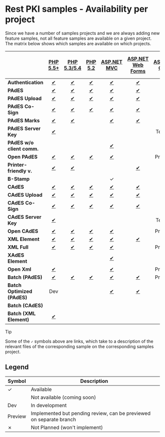 ﻿# Rest PKI samples - Availability per project

Since we have a number of samples projects and we are always adding new feature samples, not all feature samples are
available on a given project. The matrix below shows which samples are available on which projects.

|                            | [PHP 5.5+](php/current.md)            | [PHP 5.3/5.4](php/legacy.md)    | [PHP 5.2](php/legacy52.md)        | [ASP.NET MVC](dotnet/mvc.md)       | [ASP.NET Web Forms](dotnet/web-forms.md) | [ASP.NET Core](dotnet/netcore.md)   | [VS 2008](dotnet/vs2008.md)       | [Python Flask](python/flask.md)   | [Java 7+ Spring MVC](java/mvc.md) | [Java 6 Spring MVC](java/mvc-java6.md) | [Node.js SPA](nodejs/spa.md) | [Node.js MVC](nodejs/mvc.md)    | [Ruby on Rails](ruby/rails.md)     |
| -------------------------- |:-------------------------------------:|:-------------------------------:|:---------------------------------:|:----------------------------------:|:----------------------------------------:|:-----------------------------------:|:---------------------------------:|:---------------------------------:|:---------------------------------:|:--------------------------------------:|:----------------------------:|:-------------------------------:|:----------------------------------:|
| **Authentication**         | [✔](php/current.md#auth)              | [✔](php/legacy.md#auth)         | [✔](php/legacy52.md#auth)         | [✔](dotnet/mvc.md#auth)            | [✔](dotnet/web-forms.md#auth)            | [✔](dotnet/netcore.md#auth)         | [✔](dotnet/vs2008.md#auth)        | [✔](python/flask.md#auth)         | [✔](java/mvc.md#auth)             | [✔](java/mvc-java6.md#auth)            | [✔](nodejs/spa.md#auth)      | [✔](nodejs/mvc.md#auth)         | [✔](ruby/rails.md#auth)            |
| **PAdES**                  | [✔](php/current.md#pades)             | [✔](php/legacy.md#pades)        | [✔](php/legacy52.md#pades)        | [✔](dotnet/mvc.md#pades)           | [✔](dotnet/web-forms.md#pades)           | [✔](dotnet/netcore.md#pades)        | [✔](dotnet/vs2008.md#pades)       | [✔](python/flask.md#pades)        | [✔](java/mvc.md#pades)            | [✔](java/mvc-java6.md#pades)           | [✔](nodejs/spa.md#pades)     | [✔](nodejs/mvc.md#pades)        | [✔](ruby/rails.md#pades)           |
| **PAdES Upload**           | [✔](php/current.md#pades-upload)      | [✔](php/legacy.md#pades-upload) | [✔](php/legacy52.md#pades-upload) | [✔](dotnet/mvc.md#pades-upload)    | [✔](dotnet/web-forms.md#pades-upload)    | [✔](dotnet/netcore.md#pades-upload) | ✗                                 | [✔](python/flask.md#pades-upload) | [✔](java/mvc.md#pades-upload)     | [✔](java/mvc-java6.md#pades-upload)    |                              | [✔](nodejs/mvc.md#pades-upload) | [✔](ruby/rails.md#pades-upload)    |
| **PAdES Co-Sign**          | [✔](php/current.md#pades-cosign)      | [✔](php/legacy.md#pades-cosign) | [✔](php/legacy52.md#pades-cosign) | [✔](dotnet/mvc.md#pades-cosign)    | [✔](dotnet/web-forms.md#pades-cosign)    | [✔](dotnet/netcore.md#pades-cosign) | ✗                                 | [✔](python/flask.md#pades-cosign) | [✔](java/mvc.md#pades-cosign)     | [✔](java/mvc-java6.md#pades-cosign)    |                              | [✔](nodejs/mvc.md#pades-cosign) | [✔](ruby/rails.md#pades-cosign)    |
| **PAdES Marks**            | [✔](php/current.md#pdf-marks)         | [✔](php/legacy.md#pdf-marks)    |                                   | [✔](dotnet/mvc.md#pdf-marks)       | [✔](dotnet/web-forms.md#pdf-marks)       | [✔](dotnet/netcore.md#pdf-marks)    | [✔](dotnet/vs2008.md#pdf-marks)   |                                   | [✔](java/mvc.md#pdf-marks)        | [✔](java/mvc-java6.md#pdf-marks)       |                              |                                 |                                    |
| **PAdES Server Key**       | [✔](php/current.md#pades-server)      |                                 |                                   |                                    |                                          | Testing                             | ✗                                 |                                   | [✔](java/mvc.md#pades-server)     |                                        |                              | [✔](nodejs/mvc.md#pades-server) |                                    |
| **PAdES w/o client comm.** |                                       |                                 |                                   | [✔](dotnet/mvc.md#pades-wo-client) |                                          |                                     | ✗                                 |                                   |                                   |                                        |                              |                                 | [✔](ruby/rails.md#pades-wo-client) |
| **Open PAdES**             | [✔](php/current.md#open-pades)        | [✔](php/legacy.md#open-pades)   | [✔](php/legacy52.md#open-pades)   | [✔](dotnet/mvc.md#open-pades)      |                                          | Preview                             | ✗                                 | Dev                               | [✔](java/mvc.md#open-pades)       | [✔](java/mvc-java6.md#open-pades)      |                              | [✔](nodejs/mvc.md#open-pades)   |                                    |
| **Printer-friendly v.**    | [✔](php/current.md#print)             | [✔](php/legacy.md#print)        |                                   |                                    | [✔](dotnet/web-forms.md#print)           |                                     | ✗                                 |                                   | [✔](java/mvc.md#print)            |                                        |                              | [✔](nodejs/mvc.md#print)        |                                    |
| **B-Stamp**                |                                       |                                 |                                   | ✓                                  |                                          |                                     | ✗                                 |                                   |                                   |                                        |                              |                                 |                                    |
| **CAdES**                  | [✔](php/current.md#cades)             | [✔](php/legacy.md#cades)        | [✔](php/legacy52.md#cades)        | [✔](dotnet/mvc.md#cades)           | [✔](dotnet/web-forms.md#cades)           | [✔](dotnet/netcore.md#cades)        | [✔](dotnet/vs2008.md#cades)       | [✔](python/flask.md#cades)        | [✔](java/mvc.md#cades)            | [✔](java/mvc-java6.md#cades)           |                              | [✔](nodejs/mvc.md#cades)        | [✔](ruby/rails.md#cades)           |
| **CAdES Upload**           | [✔](php/current.md#cades-upload)      | [✔](php/legacy.md#cades-upload) | [✔](php/legacy52.md#cades-upload) | [✔](dotnet/mvc.md#cades-upload)    | [✔](dotnet/web-forms.md#cades-upload)    | [✔](dotnet/netcore.md#cades-upload) | ✗                                 | [✔](python/flask.md#cades-upload) | [✔](java/mvc.md#cades-upload)     | [✔](java/mvc-java6.md#cades-upload)    |                              | [✔](nodejs/mvc.md#cades-upload) | [✔](ruby/rails.md#cades-upload)    |
| **CAdES Co-Sign**          | [✔](php/current.md#cades-cosign)      | [✔](php/legacy.md#cades-cosign) | [✔](php/legacy52.md#cades-cosign) | [✔](dotnet/mvc.md#cades-cosign)    | [✔](dotnet/web-forms.md#cades-cosign)    | [✔](dotnet/netcore.md#cades-cosign) | ✗                                 | [✔](python/flask.md#cades-cosign) | [✔](java/mvc.md#cades-cosign)     | [✔](java/mvc-java6.md#cades-cosign)    |                              | [✔](nodejs/mvc.md#cades-cosign) | [✔](ruby/rails.md#cades-cosign)    |
| **CAdES Server Key**       | [✔](php/current.md#cades-server)      |                                 |                                   |                                    |                                          | Testing                             | ✗                                 |                                   | [✔](java/mvc.md#cades-server)     |                                        |                              | [✔](nodejs/mvc.md#cades-server) |                                    |
| **Open CAdES**             | [✔](php/current.md#open-cades)        | [✔](php/legacy.md#open-cades)   | [✔](php/legacy52.md#open-cades)   | [✔](dotnet/mvc.md#open-cades)      |                                          | Preview                             | ✗                                 | Dev                               | [✔](java/mvc.md#open-cades)       | [✔](java/mvc-java6.md#open-cades)      |                              | [✔](nodejs/mvc.md#open-cades)   |                                    |
| **XML Element**            | [✔](php/current.md#xml-element)       | [✔](php/legacy.md#xml-element)  | [✔](php/legacy52.md#xml-element)  | [✔](dotnet/mvc.md#xml-element)     | [✔](dotnet/web-forms.md#xml-element)     | [✔](dotnet/netcore.md#xml-element)  | [✔](dotnet/vs2008.md#xml-element) | [✔](python/flask.md#xml-element)  | [✔](java/mvc.md#xml-element)      | [✔](java/mvc-java6.md#xml-element)     |                              | [✔](nodejs/mvc.md#xml-element)  | [✔](ruby/rails.md#xml-element)     |
| **XML Full**               | [✔](php/current.md#xml-full)          | [✔](php/legacy.md#xml-full)     | [✔](php/legacy52.md#xml-full)     | [✔](dotnet/mvc.md#xml-full)        |                                          | Preview                             | ✗							     | [✔](python/flask.md#xml-full)     | [✔](java/mvc.md#xml-full)         | [✔](java/mvc-java6.md#xml-full)        |                              | [✔](nodejs/mvc.md#xml-full)     | [✔](ruby/rails.md#xml-full)        |
| **XAdES Element**          |                                       |                                 |                                   | [✔](dotnet/mvc.md#xades-element)   |                                          |                                     | ✗                                 |                                   |                                   |                                        |                              |                                 |                                    |
| **Open Xml**               | [✔](php/current.md#open-xml)          |                                 |                                   | [✔](dotnet/mvc.md#open-xml)        |                                          | Preview                             | ✗                                 |                                   | [✔](java/mvc.md#open-xml)         |                                        |                              |                                 |                                    |
| **Batch (PAdES)**          | [✔](php/current.md#batch)             | [✔](php/legacy.md#batch)        | [✔](php/legacy52.md#batch)        | [✔](dotnet/mvc.md#batch)           | [✔](dotnet/web-forms.md#batch)           | Preview                             | [✔](dotnet/vs2008.md#batch)       | [✔](python/flask.md#batch)        | [✔](java/mvc.md#batch)            | [✔](java/mvc-java6.md#batch)           |                              |                                 | [✔](ruby/rails.md#batch)           |
| **Batch Optimized (PAdES)**| Dev                                   |                                 |                                   | [✔](dotnet/mvc.md#batch-optimized) | [✔](dotnet/web-forms.md#batch-optimized) |                                     | ✗                                 |                                   |                                   |                                        |                              |                                 |                                    |
| **Batch (CAdES)**          |                                       |                                 |                                   |						            |                                          |                                     | ✗                                 | [✔](python/flask.md#batch-cades)  |					                 |                                        |                              |                                 | [✔](ruby/rails.md#batch-cades)     |
| **Batch (XML Element)**    | [✔](php/current.md#batch-xml-element) |                                 |                                   |								    |                                          |                                     | ✗                                 |                                   |							         |                                        |                              | Testing                         | Testing                            |

> [!TIP]
> Some of the `✓` symbols above are links, which take to a description of the relevant files of the corresponding
> sample on the corresponding samples project.

## Legend

| Symbol  | Description                                                         |
| ------- | --------------                                                      |
| ✓       | Available                                                           |
|         | Not available (coming soon)                                         |
| Dev     | In development                                                      |
| Preview | Implemented but pending review, can be previewed on separate branch |
| ✗       | Not Planned (won't implement)                                       |
